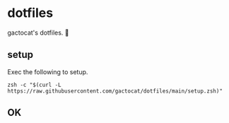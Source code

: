 # dotfiles
gactocat's dotfiles. 🦁

## setup

Exec the following to setup.

```shell
zsh -c "$(curl -L https://raw.githubusercontent.com/gactocat/dotfiles/main/setup.zsh)"
```

## OK
